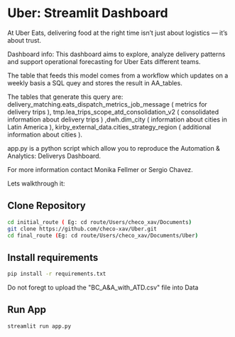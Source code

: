 
# Uber: Streamlit Dashboard

At Uber Eats, delivering food at the right time isn’t just about logistics — it’s about trust. 
    
Dashboard info: This dashboard aims to explore, analyze delivery patterns and support operational forecasting for Uber Eats different teams. 

The table that feeds this model comes from a workflow which updates on a weekly basis a SQL quey and stores the result in AA_tables. 

The tables that generate this query are: delivery_matching.eats_dispatch_metrics_job_message ( metrics for delivery trips ), tmp.lea_trips_scope_atd_consolidation_v2 ( consolidated information about delivery trips ) ,dwh.dim_city ( information about cities in Latin America ), kirby_external_data.cities_strategy_region ( additional information about cities ).
        
app.py is a python script which allow you to reproduce the
Automation & Analytics: Deliverys Dashboard. 

For more information contact Monika Fellmer or Sergio Chavez.


Lets walkthrough it: 

## Clone Repository

```bash
cd initial_route ( Eg: cd route/Users/checo_xav/Documents)
git clone https://github.com/checo-xav/Uber.git
cd final_route (Eg: cd route/Users/checo_xav/Documents/Uber)
```

## Install requirements

```bash
pip install -r requirements.txt
```

Do not foregt to upload the "BC_A&A_with_ATD.csv" file into Data 

## Run App

```bash
streamlit run app.py   
```
